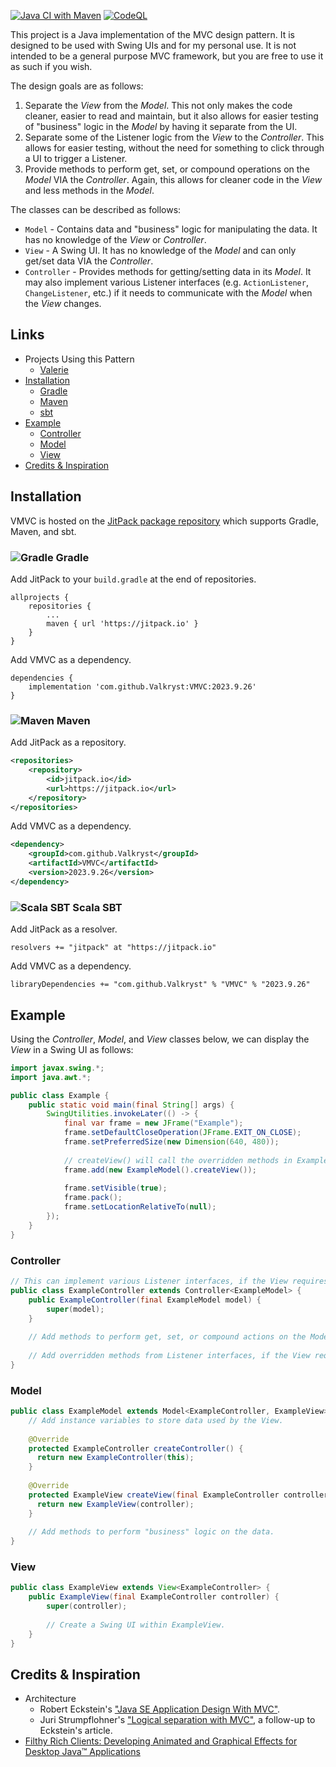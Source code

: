 [![Java CI with Maven](https://github.com/Valkryst/VMVC/actions/workflows/maven.yml/badge.svg)](https://github.com/Valkryst/VMVC/actions/workflows/maven.yml)
[![CodeQL](https://github.com/Valkryst/VMVC/actions/workflows/codeql.yml/badge.svg)](https://github.com/Valkryst/VMVC/actions/workflows/codeql.yml)

This project is a Java implementation of the MVC design pattern. It is designed to be used with Swing UIs and for my
personal use. It is not intended to be a general purpose MVC framework, but you are free to use it as such if you wish.

The design goals are as follows:

1. Separate the _View_ from the _Model_. This not only makes the code cleaner, easier to read and maintain, but it also
    allows for easier testing of "business" logic in the _Model_ by having it separate from the UI.
2. Separate some of the Listener logic from the _View_ to the _Controller_. This allows for easier testing, without the
   need for something to click through a UI to trigger a Listener.
3. Provide methods to perform get, set, or compound operations on the _Model_ VIA the _Controller_. Again, this allows
   for cleaner code in the _View_ and less methods in the _Model_.

The classes can be described as follows:

* `Model` - Contains data and "business" logic for manipulating the data. It has no knowledge of the _View_ or _Controller_.
* `View` - A Swing UI. It has no knowledge of the _Model_ and can only get/set data VIA the _Controller_.
* `Controller` - Provides methods for getting/setting data in its _Model_. It may also implement various Listener
  interfaces (e.g. `ActionListener`, `ChangeListener`, etc.) if it needs to communicate with the _Model_ when the
  _View_ changes.

## Links

* Projects Using this Pattern
  * [Valerie](https://github.com/Valkryst/Valerie) 
* [Installation](https://github.com/Valkryst/VMVC#installation)
    * [Gradle](https://github.com/Valkryst/VMVC#-gradle)
    * [Maven](https://github.com/Valkryst/VMVC#-maven)
    * [sbt](https://github.com/Valkryst/VMVC#-scala-sbt)
* [Example](https://github.com/Valkryst/VMVC#example)
  * [Controller](https://github.com/Valkryst/VMVC#controller)
  * [Model](https://github.com/Valkryst/VMVC#model)
  * [View](https://github.com/Valkryst/VMVC#view)
* [Credits & Inspiration](https://github.com/Valkryst/VMVC#credits--inspiration)

## Installation

VMVC is hosted on the [JitPack package repository](https://jitpack.io/#Valkryst/VMVC)
which supports Gradle, Maven, and sbt.

### ![Gradle](https://i.imgur.com/qtc6bXq.png?1) Gradle

Add JitPack to your `build.gradle` at the end of repositories.

```
allprojects {
	repositories {
		...
		maven { url 'https://jitpack.io' }
	}
}
```

Add VMVC as a dependency.

```
dependencies {
	implementation 'com.github.Valkryst:VMVC:2023.9.26'
}
```

### ![Maven](https://i.imgur.com/2TZzobp.png?1) Maven

Add JitPack as a repository.

``` xml
<repositories>
    <repository>
        <id>jitpack.io</id>
        <url>https://jitpack.io</url>
    </repository>
</repositories>
```
Add VMVC as a dependency.

```xml
<dependency>
    <groupId>com.github.Valkryst</groupId>
    <artifactId>VMVC</artifactId>
    <version>2023.9.26</version>
</dependency>
```

### ![Scala SBT](https://i.imgur.com/Nqv3mVd.png?1) Scala SBT

Add JitPack as a resolver.

```
resolvers += "jitpack" at "https://jitpack.io"
```

Add VMVC as a dependency.

```
libraryDependencies += "com.github.Valkryst" % "VMVC" % "2023.9.26"
```

## Example

Using the _Controller_, _Model_, and _View_ classes below, we can display the _View_ in a Swing UI as follows:

```java
import javax.swing.*;
import java.awt.*;

public class Example {
    public static void main(final String[] args) {
        SwingUtilities.invokeLater(() -> {
            final var frame = new JFrame("Example");
            frame.setDefaultCloseOperation(JFrame.EXIT_ON_CLOSE);
            frame.setPreferredSize(new Dimension(640, 480));
            
            // createView() will call the overridden methods in ExampleModel.
            frame.add(new ExampleModel().createView());
            
            frame.setVisible(true);
            frame.pack();
            frame.setLocationRelativeTo(null);
        });
    }
}
```

### Controller

```java
// This can implement various Listener interfaces, if the View requires it.
public class ExampleController extends Controller<ExampleModel> {
    public ExampleController(final ExampleModel model) {
        super(model);
    }
    
    // Add methods to perform get, set, or compound actions on the Model.
  
    // Add overridden methods from Listener interfaces, if the View requires it.
}
```

### Model

```java
public class ExampleModel extends Model<ExampleController, ExampleView> {
    // Add instance variables to store data used by the View.
    
    @Override
    protected ExampleController createController() {
      return new ExampleController(this);
    }
  
    @Override
    protected ExampleView createView(final ExampleController controller) {
      return new ExampleView(controller);
    }
    
    // Add methods to perform "business" logic on the data.
}
```

### View

```java
public class ExampleView extends View<ExampleController> {
    public ExampleView(final ExampleController controller) {
        super(controller);
        
        // Create a Swing UI within ExampleView.
    }
}
```

## Credits & Inspiration

* Architecture
    * Robert Eckstein's ["Java SE Application Design With MVC"](https://www.oracle.com/technical-resources/articles/javase/application-design-with-mvc.html).
    * Juri Strumpflohner's ["Logical separation with MVC"](https://juristr.com/blog/2008/03/logical-separation-with-mvc/), a follow-up to Eckstein's article.
* [Filthy Rich Clients: Developing Animated and Graphical Effects for Desktop Java™ Applications](https://www.amazon.ca/Filthy-Rich-Clients-Developing-Applications/dp/0132413930/)